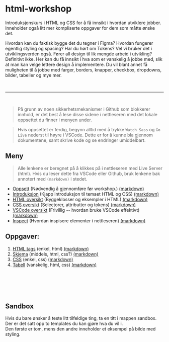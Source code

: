 <link href="/autogenerated-css/base.css" rel="stylesheet" type="text/css" />

# html-workshop

Introduksjonskurs i HTML og CSS for å få innsikt i hvordan utviklere jobber. Inneholder også litt mer kompliserte oppgaver for dem som måtte ønske det.

Hvordan kan du faktisk bygge det du tegner i Figma? Hvordan fungerer egentlig styling og spacing? Har du hørt om Tokens? Vel vi bruker det i utviklingsverden også. Fører all design til lik mengde arbeid i utvikling? Definitivt ikke. Her kan du få innsikt i hva som er vanskelig å jobbe med, slik at man kan velge lettere design å implementere. Du vil blant annet få muligheten til å jobbe med farger, borders, knapper, checkbox, dropdowns, bilder, tabeller og mye mer.

<br>
<hr>
<br>

> På grunn av noen sikkerhetsmekanismer i Github som blokkerer innhold, er det best å lese disse sidene i nettleseren med det lokale oppsettet du finner i menyen under.

> Hvis oppsettet er ferdig, begynn alltid med å trykke `Watch Sass` og `Go Live` nederst til høyre i VSCode.
> Dette er for å kunne bla gjennom dokumentene, samt skrive kode og se endringer umiddelbart.

## Meny

> Alle lenkene er beregnet på å klikkes på i nettleseren med Live Server (html). Hvis du leser dette fra VSCode eller Github, bruk lenkene bak annotert med `(markdown)` i stedet.

-   [Oppsett](/docs/autogenerated-html/setup.html) (Nødvendig å gjennomføre før workshop.) [(markdown)](/docs/setup.md)
-   [Introduksjon](/docs/autogenerated-html/intro.html) (Kjapp introduksjon til temaet HTML og CSS) [(markdown)](/docs/intro.md)
-   [HTML oversikt](/docs/autogenerated-html/html-overview.html) (Byggeklosser og eksempler i HTML) [(markdown)](/docs/html-overview.md)
-   [CSS oversikt](/docs/autogenerated-html/css-overview.html) (Selectorer, attributter og tokens) [(markdown)](/docs/css-overview.md)
-   [VSCode oversikt](/docs/autogenerated-html/vscode-overview.html) (Frivillig -- hvordan bruke VSCode effektivt) [(markdown)](/docs/vscode-overview.md)
-   [Inspect](/docs/autogenerated-html/inspect.html) (Hvordan inspisere elementer i nettleseren) [(markdown)](/docs/inspect.md)

## Oppgaver:

1.  [HTML tags](/tasks/1-getting-started-html/autogenerated-html/1-assignment.html) (enkel, html) [(markdown)](/tasks/1-getting-started-html/1-assignment.md)
2.  [Skjema](/tasks/2-making-a-form/autogenerated-html/2-assignment.html) (middels, html, css?) [(markdown)](/tasks/2-making-a-form/2-assignment.md)
3.  [CSS](/tasks/3-css/autogenerated-html/3-assignment.html) (enkel, css) [(markdown)](/tasks/3-css/3-assignment.md)
4.  [Tabell](/tasks/4-table/autogenerated-html/4-assignment.html) (vanskelig, html, css) [(markdown)](/tasks/4-table/4-assignment.md)

<br>
<br>
<br>
<br>

## Sandbox

Hvis du bare ønsker å teste litt tilfeldige ting, ta en titt i mappen sandbox.  
Der er det satt opp to templates du kan gjøre hva du vil i.  
Den første er tom, mens den andre inneholder et eksempel på bilde med styling.
